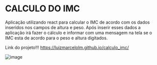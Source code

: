 # CALCULO DO IMC 
 
 Aplicação utilizando react para calcular o IMC de acordo com os dados inseridos nos campos de altura e peso. Após inserir esses dados a aplicação irá fazer o cálculo e informar com uma mensagem na tela se o IMC esta de acordo para o peso e altura digitados. 
 
 Link do projeto!!!
 https://luizmarcelolm.github.io/calculo_imc/
 
 ![image](https://user-images.githubusercontent.com/109484017/190879846-7c68bb47-278c-4edc-a616-db32fff64de7.png)

